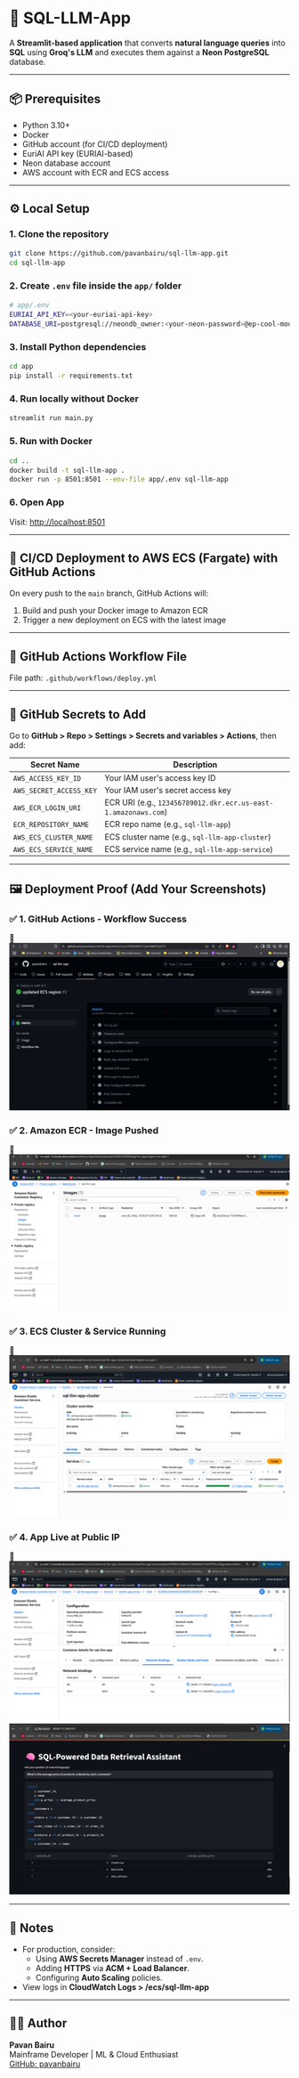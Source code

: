 
# 🧠 SQL-LLM-App

A **Streamlit-based application** that converts **natural language queries** into **SQL** using **Groq's LLM** and executes them against a **Neon PostgreSQL** database.

---

## 📦 Prerequisites

- Python 3.10+
- Docker
- GitHub account (for CI/CD deployment)
- EuriAI API key (EURIAI-based)
- Neon database account
- AWS account with ECR and ECS access

---

## ⚙️ Local Setup

### 1. Clone the repository

```bash
git clone https://github.com/pavanbairu/sql-llm-app.git
cd sql-llm-app
```

### 2. Create `.env` file inside the `app/` folder

```bash
# app/.env
EURIAI_API_KEY=<your-euriai-api-key>
DATABASE_URI=postgresql://neondb_owner:<your-neon-password>@ep-cool-mode-a4i17css-pooler.us-east-1.aws.neon.tech/neondb?sslmode=require
```

### 3. Install Python dependencies

```bash
cd app
pip install -r requirements.txt
```

### 4. Run locally without Docker

```bash
streamlit run main.py
```

### 5. Run with Docker

```bash
cd ..
docker build -t sql-llm-app .
docker run -p 8501:8501 --env-file app/.env sql-llm-app
```

### 6. Open App

Visit: [http://localhost:8501](http://localhost:8501)

---

## 🚀 CI/CD Deployment to AWS ECS (Fargate) with GitHub Actions

On every push to the `main` branch, GitHub Actions will:

1. Build and push your Docker image to Amazon ECR
2. Trigger a new deployment on ECS with the latest image

---

## 📁 GitHub Actions Workflow File

File path: `.github/workflows/deploy.yml`

---

## 🔐 GitHub Secrets to Add

Go to **GitHub > Repo > Settings > Secrets and variables > Actions**, then add:

| Secret Name               | Description                                  |
|---------------------------|----------------------------------------------|
| `AWS_ACCESS_KEY_ID`       | Your IAM user's access key ID                |
| `AWS_SECRET_ACCESS_KEY`   | Your IAM user's secret access key            |
| `AWS_ECR_LOGIN_URI`       | ECR URI (e.g., `123456789012.dkr.ecr.us-east-1.amazonaws.com`) |
| `ECR_REPOSITORY_NAME`     | ECR repo name (e.g., `sql-llm-app`)          |
| `AWS_ECS_CLUSTER_NAME`    | ECS cluster name (e.g., `sql-llm-app-cluster`) |
| `AWS_ECS_SERVICE_NAME`    | ECS service name (e.g., `sql-llm-app-service`) |

---

## 🖼️ Deployment Proof (Add Your Screenshots)

### ✅ 1. GitHub Actions - Workflow Success  
📸   
![alt text](image.png)

### ✅ 2. Amazon ECR - Image Pushed  
📸 
![alt text](image-1.png)

### ✅ 3. ECS Cluster & Service Running  
📸 
![alt text](image-2.png)

### ✅ 4. App Live at Public IP  
📸 
![alt text](image-3.png)
![alt text](image-4.png)

---

## 📌 Notes

- For production, consider:
  - Using **AWS Secrets Manager** instead of `.env`.
  - Adding **HTTPS** via **ACM + Load Balancer**.
  - Configuring **Auto Scaling** policies.
- View logs in **CloudWatch Logs > /ecs/sql-llm-app**

---

## 👨‍💻 Author

**Pavan Bairu**  
Mainframe Developer | ML & Cloud Enthusiast  
[GitHub: pavanbairu](https://github.com/pavanbairu)
